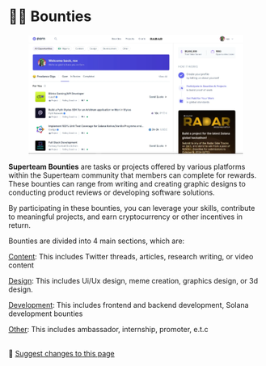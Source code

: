 # 👨‍💻 Bounties

<figure><img src="../.gitbook/assets/image (4).png" alt=""><figcaption></figcaption></figure>

**Superteam Bounties** are tasks or projects offered by various platforms within the Superteam community that members can complete for rewards. These bounties can range from writing and creating graphic designs to conducting product reviews or developing software solutions.

By participating in these bounties, you can leverage your skills, contribute to meaningful projects, and earn cryptocurrency or other incentives in return.&#x20;

Bounties are divided into 4 main sections, which are:

[Content](https://earn.superteam.fun/category/content/): This includes Twitter threads, articles, research writing, or video content

[Design](https://earn.superteam.fun/category/design/): This includes Ui/Ux design, meme creation, graphics design, or 3d design.

[Development](https://earn.superteam.fun/category/development/): This includes frontend and backend development, Solana development bounties

[Other](https://earn.superteam.fun/category/other/): This includes ambassador, internship, promoter, e.t.c

\
:link: [Suggest changes to this page](bounties.md)

